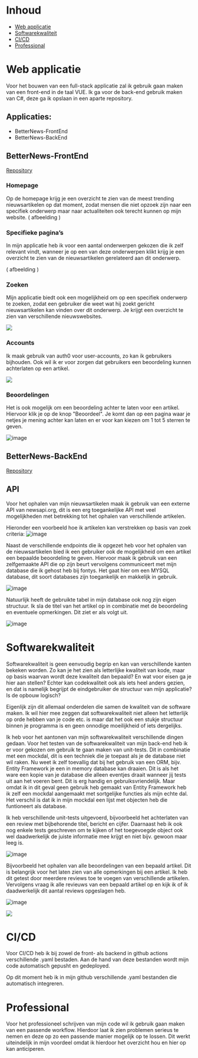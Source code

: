 # **Inhoud**
- [Web applicatie](#web-applicatie)
- [Softwarekwaliteit](#softwarekwaliteit)
- [CI/CD](#cicd)
- [Professional](#professional)
# **Web applicatie**
Voor het bouwen van een full-stack applicatie zal ik gebruik gaan maken van een front-end in de taal VUE. Ik ga voor de back-end gebruik maken van C#, deze ga ik opslaan in een aparte repository.

## **Applicaties:**
- BetterNews-FrontEnd
- BetterNews-BackEnd

## **BetterNews-FrontEnd**
[Repository](https://github.com/457726/betternewsfrontend-s3)
### **Homepage**
Op de homepage krijg je een overzicht te zien van de meest trending nieuwsartikelen op dat moment, zodat mensen die niet opzoek zijn naar een specifiek onderwerp maar naar actualiteiten ook terecht kunnen op mijn website.
( afbeelding )
### **Specifieke pagina’s**
In mijn applicatie heb ik voor een aantal onderwerpen gekozen die ik zelf relevant vindt, wanneer je op een van deze onderwerpen klikt krijg je een overzicht te zien van de nieuwsartikelen gerelateerd aan dit onderwerp.

( afbeelding )
### **Zoeken**
Mijn applicatie biedt ook een mogelijkheid om op een specifiek onderwerp te zoeken, zodat een gebruiker die weet wat hij zoekt gericht nieuwsartikelen kan vinden over dit onderwerp. Je krijgt een overzicht te zien van verschillende nieuwswebsites.

![](https://i.imgur.com/EOQVsTV.jpg)
### **Accounts**
Ik maak gebruik van auth0 voor user-accounts, zo kan ik gebruikers bijhouden. Ook wil ik er voor zorgen dat gebruikers een beoordeling kunnen achterlaten op een artikel.

![](https://imgur.com/20A6xBF.jpg)

### **Beoordelingen**
Het is ook mogelijk om een beoordeling achter te laten voor een artikel. Hiervoor klik je op de knop "Beoordeel". Je komt dan op een pagina waar je netjes je mening achter kan laten en er voor kan kiezen om 1 tot 5 sterren te geven.

![image](https://user-images.githubusercontent.com/99723279/174195576-4fffa4a9-158f-4a1b-8266-b1f7cc1a2d85.png)

## **BetterNews-BackEnd**
[Repository](https://github.com/457726/VueBackEnd)

## **API**

Voor het ophalen van mijn nieuwsartikelen maak ik gebruik van een externe API van newsapi.org, dit is een erg toegankelijke API met veel mogelijkheden met betrekking tot het ophalen van verschillende artikelen.

Hieronder een voorbeeld hoe ik artikelen kan verstrekken op basis van zoek criteria:
![image](https://user-images.githubusercontent.com/99723279/174195903-0d5d8d65-e7bd-48df-abc1-e540bd1b26a9.png)

Naast de verschillende endpoints die ik opgezet heb voor het ophalen van de nieuwsartikelen bied ik een gebruiker ook de mogelijkheid om een artikel een bepaalde beoordeling te geven. Hiervoor maak ik gebruik van een zelfgemaakte API die op zijn beurt vervolgens communiceert met mijn database die ik gehost heb bij fontys. Het gaat hier om een MYSQL database, dit soort databases zijn toegankelijk en makkelijk in gebruik.

![image](https://user-images.githubusercontent.com/99723279/174196210-59eaa82b-718c-44d2-bbb2-e6209a894a2e.png)

Natuurlijk heeft de gebruikte tabel in mijn database ook nog zijn eigen structuur. Ik sla de titel van het artikel op in combinatie met de beoordeling en eventuele opmerkingen. Dit ziet er als volgt uit.

![image](https://user-images.githubusercontent.com/99723279/174196384-bd401e40-a64a-4978-b4e9-e8a57c2d7d38.png)




# **Softwarekwaliteit**
Softwarekwaliteit is geen eenvoudig begrip en kan van verschillende kanten bekeken worden. Zo kan je het zien als letterlijke kwaliteit van kode, maar op basis waarvan wordt deze kwaliteit dan bepaald? En wat voor eisen ga je hier aan stellen? Echter kan codekwaliteit ook als iets heel anders gezien, en dat is namelijk begrijpt de eindgebruiker de structuur van mijn applicatie? Is de opbouw logisch?

Eigenlijk zijn dit allemaal onderdelen die samen de kwaliteit van de software maken. Ik wil hier mee zeggen dat softwarekwaliteit niet alleen het letterlijk op orde hebben van je code etc. is maar dat het ook een stukje structuur binnen je programma is en geen onnodige moeilijkheid of iets dergelijks.

Ik heb voor het aantonen van mijn softwarekwaliteit verschillende dingen gedaan. Voor het testen van de softwarekwaliteit van mijn back-end heb ik er voor gekozen om gebruik te gaan maken van unit-tests. Dit in combinatie met een mockdal, dit is een techniek die je toepast als je de database niet wil raken. Nu weet ik zelf toevallig dat bij het gebruik van een ORM, bijv. Entity Framework je een in memory database kan draaien. Dit is als het ware een kopie van je database die alleen eventjes draait wanneer jij tests uit aan het voeren bent. Dit is erg handig en gebruiksvriendelijk. Maar omdat ik in dit geval geen gebruik heb gemaakt van Entity Framework heb ik zelf een mockdal aangemaakt met sortgelijke functies als mijn echte dal. Het verschil is dat ik in mijn mockdal een lijst met objecten heb die funtioneert als database.

Ik heb verschillende unit-tests uitgevoerd, bijvoorbeeld het achterlaten van een review met bijbehorende titel, bericht en cijfer. Daarnaast heb ik ook nog enkele tests geschreven om te kijken of het toegevoegde object ook wel daadwerkelijk de juiste informatie mee krijgt en niet bijv. gewoon maar leeg is. 

![image](https://user-images.githubusercontent.com/99723279/174198121-e48afd3c-c8aa-4f6f-98bf-99f600279b46.png)

Bijvoorbeeld het ophalen van alle beoordelingen van een bepaald artikel. Dit is belangrijk voor het laten zien van alle opmerkingen bij een artikel. Ik heb dit getest door meerdere reviews toe te voegen van verschillende artikelen. Vervolgens vraag ik alle revieuws van een bepaald artikel op en kijk ik of ik daadwerkelijk dit aantal reviews opgeslagen heb.

![image](https://user-images.githubusercontent.com/99723279/174198305-e0f85cc0-a2ce-493e-96d6-6381ae68776b.png)


![](https://imgur.com/MLqODCY.jpg)

# **CI/CD**
Voor CI/CD heb ik bij zowel de front- als backend in github actions verschillende .yaml bestaden. Aan de hand van deze bestanden wordt mijn code automatisch gepusht en gedeployed.

Op dit moment heb ik in mijn github verschillende .yaml bestanden die automatisch integreren.
# **Professional**
Voor het professioneel schrijven van mijn code wil ik gebruik gaan maken van een passende workflow. Hierdoor laat ik zien problemen serieus te nemen en deze op zo een passende manier mogelijk op te lossen. Dit werkt uiteindelijk in mijn voordeel omdat ik hierdoor het overzicht hou en hier op kan anticiperen.
